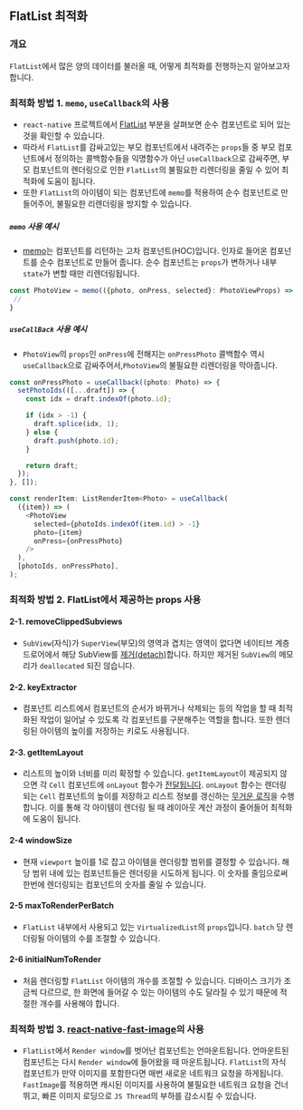 ## FlatList 최적화

### 개요

`FlatList`에서 많은 양의 데이터를 불러올 때, 어떻게 최적화를 전행하는지 알아보고자 합니다.

### 최적화 방법 1. `memo`, `useCallback`의 사용

- `react-native` 프로젝트에서 [FlatList](https://github.com/facebook/react-native/blob/main/Libraries/Lists/FlatList.js#L297) 부분을 살펴보면 순수 컴포넌트로 되어 있는 것을 확인할 수 있습니다.
- 따라서 `FlatList`를 감싸고있는 부모 컴포넌트에서 내려주는 `props`들 중 부모 컴포넌트에서 정의하는 콜백함수들을 익명함수가 아닌 `useCallback`으로 감싸주면, 부모 컴포넌트의 렌더링으로 인한 `FlatList`의 불필요한 리렌더링을 줄일 수 있어 최적화에 도움이 됩니다.
- 또한 `FlatList`의 아이템이 되는 컴포넌트에 `memo`를 적용하여 순수 컴포넌트로 만들어주어, 불필요한 리렌더링을 방지할 수 있습니다.

##### `memo` 사용 예시

- [memo](https://reactjs.org/docs/react-api.html#reactmemo)는 컴포넌트를 리턴하는 고차 컴포넌트(HOC)입니다. 인자로 들어온 컴포넌트를 순수 컴포넌트로 만들어 줍니다. 순수 컴포넌트는 `props`가 변하거나 내부 `state`가 변할 때만 리렌더링됩니다.

```ts
const PhotoView = memo(({photo, onPress, selected}: PhotoViewProps) => {
 //
}

```

##### `useCallBack` 사용 예시

- `PhotoView`의 `props`인 `onPress`에 전해지는 `onPressPhoto` 콜백함수 역시 `useCallback`으로 감싸주어서,`PhotoView`의 불필요한 리렌더링을 막아줍니다.

```ts
const onPressPhoto = useCallback((photo: Photo) => {
  setPhotoIds(([...draft]) => {
    const idx = draft.indexOf(photo.id);

    if (idx > -1) {
      draft.splice(idx, 1);
    } else {
      draft.push(photo.id);
    }

    return draft;
  });
}, []);

const renderItem: ListRenderItem<Photo> = useCallback(
  ({item}) => (
    <PhotoView
      selected={photoIds.indexOf(item.id) > -1}
      photo={item}
      onPress={onPressPhoto}
    />
  ),
  [photoIds, onPressPhoto],
);
```

### 최적화 방법 2. FlatList에서 제공하는 props 사용

#### 2-1. removeClippedSubviews

- `SubView`(자식)가 `SuperView`(부모)의 영역과 겹치는 영역이 없다면 네이티브 계층 드로어에서 해당 SubView를 [제거(detach)](https://github.com/facebook/react-native/blob/main/React/Views/RCTView.m#L533-L552)합니다. 하지만 제거된 `SubView`의 메모리가 `deallocated` 되진 않습니다.

#### 2-2. keyExtractor

- 컴포넌트 리스트에서 컴포넌트의 순서가 바뀌거나 삭제되는 등의 작업을 할 때 최적화된 작업이 일어날 수 있도록 각 컴포넌트를 구분해주는 역할을 합니다. 또한 렌더링된 아이템의 높이를 저장하는 키로도 사용됩니다.

#### 2-3. getItemLayout

- 리스트의 높이와 너비를 미리 확정할 수 있습니다. `getItemLayout`이 제공되지 않으면 각 `Cell` 컴포넌트에 `onLayout` 함수가 [전달됩니다](https://github.com/facebook/react-native/blob/main/Libraries/Lists/VirtualizedListCellRenderer.js#L199-L203). `onLayout` 함수는 렌더링 되는 `Cell` 컴포넌트의 높이를 저장하고 리스트 정보를 갱신하는 [무거운 로직](https://github.com/facebook/react-native/blob/main/Libraries/Lists/VirtualizedList.js#L1175-L1208)을 수행합니다.
  이를 통해 각 아이템이 렌더링 될 때 레이아웃 계산 과정이 줄어들어 최적화에 도움이 됩니다.

#### 2-4 windowSize

- 현재 `viewport` 높이를 1로 잡고 아이템을 렌더링할 범위를 결정할 수 있습니다. 해당 범위 내에 있는 컴포넌트들은 렌더링을 시도하게 됩니다. 이 숫자를 줄임으로써 한번에 렌더링되는 컴포넌트의 숫자를 줄일 수 있습니다.

#### 2-5 maxToRenderPerBatch

- `FlatList` 내부에서 사용되고 있는 `VirtualizedList`의 `props`입니다. `batch` 당 렌더링될 아이템의 수를 조절할 수 있습니다.

#### 2-6 initialNumToRender

- 처음 렌더링할 `FlatList` 아이템의 개수를 조절할 수 있습니다. 디바이스 크기가 조금씩 다르므로, 한 화면에 들어갈 수 있는 아이템의 수도 달라질 수 있기 때문에 적절한 개수를 사용해야 합니다.

### 최적화 방법 3. [react-native-fast-image](https://github.com/DylanVann/react-native-fast-image)의 사용

- `FlatList`에서 `Render window`를 벗어난 컴포넌트는 언마운트됩니다. 언마운트된 컴포넌트는 다시 `Render window`에 들어왔을 때 마운트됩니다. `FlatList`의 자식 컴포넌트가 만약 이미지를 포함한다면 매번 새로운 네트워크 요청을 하게됩니다. `FastImage`를 적용하면 캐시된 이미지를 사용하여 불필요한 네트워크 요청을 건너뛰고, 빠른 이미지 로딩으로 `JS Thread`의 부하를 감소시킬 수 있습니다.
